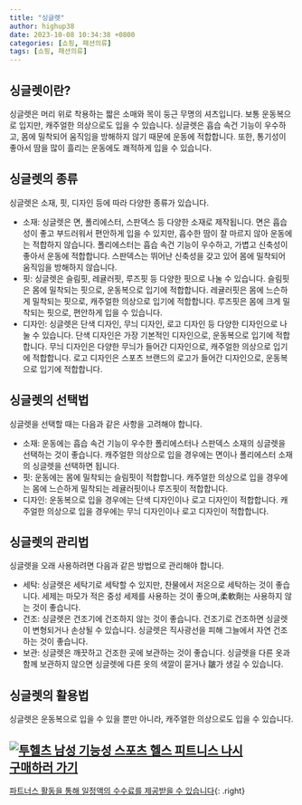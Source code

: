 ```yaml
---
title: "싱글렛"
author: highup38
date: 2023-10-08 10:34:38 +0800
categories: [쇼핑, 패션의류]
tags: [쇼핑, 패션의류]
---
```



## 싱글렛이란?

싱글렛은 머리 위로 착용하는 짧은 소매와 목이 둥근 무명의 셔츠입니다. 보통 운동복으로 입지만, 캐주얼한 의상으로도 입을 수 있습니다. 싱글렛은 흡습 속건 기능이 우수하고, 몸에 밀착되어 움직임을 방해하지 않기 때문에 운동에 적합합니다. 또한, 통기성이 좋아서 땀을 많이 흘리는 운동에도 쾌적하게 입을 수 있습니다.

## 싱글렛의 종류

싱글렛은 소재, 핏, 디자인 등에 따라 다양한 종류가 있습니다.

* 소재: 싱글렛은 면, 폴리에스터, 스판덱스 등 다양한 소재로 제작됩니다. 면은 흡습성이 좋고 부드러워서 편안하게 입을 수 있지만, 흡수한 땀이 잘 마르지 않아 운동에는 적합하지 않습니다. 폴리에스터는 흡습 속건 기능이 우수하고, 가볍고 신축성이 좋아서 운동에 적합합니다. 스판덱스는 뛰어난 신축성을 갖고 있어 몸에 밀착되어 움직임을 방해하지 않습니다.
* 핏: 싱글렛은 슬림핏, 레귤러핏, 루즈핏 등 다양한 핏으로 나눌 수 있습니다. 슬림핏은 몸에 밀착되는 핏으로, 운동복으로 입기에 적합합니다. 레귤러핏은 몸에 느슨하게 밀착되는 핏으로, 캐주얼한 의상으로 입기에 적합합니다. 루즈핏은 몸에 크게 밀착되는 핏으로, 편안하게 입을 수 있습니다.
* 디자인: 싱글렛은 단색 디자인, 무늬 디자인, 로고 디자인 등 다양한 디자인으로 나눌 수 있습니다. 단색 디자인은 가장 기본적인 디자인으로, 운동복으로 입기에 적합합니다. 무늬 디자인은 다양한 무늬가 들어간 디자인으로, 캐주얼한 의상으로 입기에 적합합니다. 로고 디자인은 스포츠 브랜드의 로고가 들어간 디자인으로, 운동복으로 입기에 적합합니다.

## 싱글렛의 선택법

싱글렛을 선택할 때는 다음과 같은 사항을 고려해야 합니다.

* 소재: 운동에는 흡습 속건 기능이 우수한 폴리에스터나 스판덱스 소재의 싱글렛을 선택하는 것이 좋습니다. 캐주얼한 의상으로 입을 경우에는 면이나 폴리에스터 소재의 싱글렛을 선택하면 됩니다.
* 핏: 운동에는 몸에 밀착되는 슬림핏이 적합합니다. 캐주얼한 의상으로 입을 경우에는 몸에 느슨하게 밀착되는 레귤러핏이나 루즈핏이 적합합니다.
* 디자인: 운동복으로 입을 경우에는 단색 디자인이나 로고 디자인이 적합합니다. 캐주얼한 의상으로 입을 경우에는 무늬 디자인이나 로고 디자인이 적합합니다.

## 싱글렛의 관리법

싱글렛을 오래 사용하려면 다음과 같은 방법으로 관리해야 합니다.

* 세탁: 싱글렛은 세탁기로 세탁할 수 있지만, 찬물에서 저온으로 세탁하는 것이 좋습니다. 세제는 마모가 적은 중성 세제를 사용하는 것이 좋으며,柔軟劑는 사용하지 않는 것이 좋습니다.
* 건조: 싱글렛은 건조기에 건조하지 않는 것이 좋습니다. 건조기로 건조하면 싱글렛이 변형되거나 손상될 수 있습니다. 싱글렛은 직사광선을 피해 그늘에서 자연 건조하는 것이 좋습니다.
* 보관: 싱글렛은 깨끗하고 건조한 곳에 보관하는 것이 좋습니다. 싱글렛을 다른 옷과 함께 보관하지 않으면 싱글렛에 다른 옷의 색깔이 묻거나 皺가 생길 수 있습니다.

## 싱글렛의 활용법

싱글렛은 운동복으로 입을 수 있을 뿐만 아니라, 캐주얼한 의상으로도 입을 수 있습니다.


[![투헬츠 남성 기능성 스포츠 헬스 피트니스 나시](https://thumbnail6.coupangcdn.com/thumbnails/remote/230x230ex/image/vendor_inventory/f6ad/769706a08b5b960a1f14bde8e4ea03ea3971b5ca199960ad9e4c9f2e525b.png "투헬츠 남성 기능성 스포츠 헬스 피트니스 나시")](https://link.coupang.com/re/AFFSDP?lptag=AF1030537&subid=&pageKey=7381820341&traceid=V0-153&itemId=19065580438&vendorItemId=86188385313)
<br>
[**구매하러 가기**](https://link.coupang.com/re/AFFSDP?lptag=AF1030537&subid=&pageKey=7381820341&traceid=V0-153&itemId=19065580438&vendorItemId=86188385313)
---
[파트너스 활동을 통해 일정액의 수수료를 제공받을 수 있습니다](https://link.coupang.com/a/bao1ui){: .right}